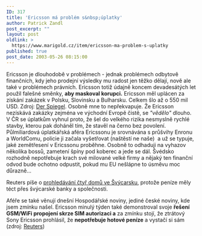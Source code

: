 ```yaml
---
ID: 317
title: 'Ericsson má problém s&nbsp;úplatky'
author: Patrick Zandl
post_excerpt: ""
layout: post
oldlink: >
  https://www.marigold.cz/item/ericsson-ma-problem-s-uplatky
published: true
post_date: 2003-05-26 08:15:00
---
```

<p>
Ericsson je dlouhodobě v problémech - jednak problémech odbytově finančních, kdy jeho prodejní výsledky mu radost jen těžko dělají, nově ale také v problémech právních. Ericsson totiž údajně koncem devadesátých let použil falešné směnky, <STRONG>aby maskoval korupci.</STRONG> Ericsson měl uplácen za získání zakázek v Polsku, Slovinsku a Bulharsku. Celkem šlo až o 550 mil USD. Zdroj: <A href="http://www.spiegel.de/wirtschaft/0,1518,250214,00.html" target=_blank>Der Spiegel</A>. Osobně mne to nepřekvapuje. Že Ericsson nezískává zakázky zejména ve východní Evropě čistě, se <EM>"vědělo"</EM> dlouho. V ČR se úplatkům vyhnul proto, že šel do velkého rizika nesmyslně rychlé stavby, kterou pak doháněl tím, že stavěl na černo bez povolení. Půlmiliardová úplatkářská aféra Ericssonu je srovnávána s průšvihy Enronu a WorldComu, policie ji začala vyšetřovat (naštěstí ne naše)&#160; a už se typuje, jaké zemětřesení v Ericssonu proběhne. Osobně to odhaduji na vyhazov několika bossů, zametení špíny pod koberec a jede se dál. Švédsko rozhodně nepotřebuje krach své milované velké firmy a nějaký ten finanční odvod bude ochotno odpustit, pokud mu EU nešlápne to úsměvu moc důrazně...</p>

<p>
Reuters píše o <A href="http://reuters.com/newsArticle.jhtml?type=technologyNews&amp;storyID=2795176" target=_blank>prohledávání čtyř domů ve Švýcarsku</A>, protože peníze měly téct přes švýcarské banky a společnosti. </p>

<p>
Aféře se také věnují dnešní Hospodářské noviny, jediné české noviny, kde jsem zmínku našel. Ericsson minulý týden také demonstroval svoje <STRONG>řešení GSM/WiFi propojení skrze SIM autorizaci a</STRONG> za zmínku stojí, že ztrátový Sony Ericsson prohlásil, že <STRONG>nepotřebuje hotové peníze</STRONG> a vystačí si sám (zdroj: <A href="http://reuters.com/newsArticle.jhtml?type=technologyNews&amp;storyID=2769713" target=_blank>Reuters</A>)</p>
